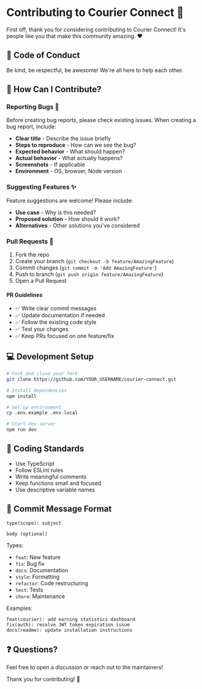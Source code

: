 # Contributing to Courier Connect 🤝

First off, thank you for considering contributing to Courier Connect! It's people like you that make this community amazing. ❤️

## 🌟 Code of Conduct

Be kind, be respectful, be awesome! We're all here to help each other.

## 🚀 How Can I Contribute?

### Reporting Bugs 🐛

Before creating bug reports, please check existing issues. When creating a bug report, include:

- **Clear title** - Describe the issue briefly
- **Steps to reproduce** - How can we see the bug?
- **Expected behavior** - What should happen?
- **Actual behavior** - What actually happens?
- **Screenshots** - If applicable
- **Environment** - OS, browser, Node version

### Suggesting Features ✨

Feature suggestions are welcome! Please include:

- **Use case** - Why is this needed?
- **Proposed solution** - How should it work?
- **Alternatives** - Other solutions you've considered

### Pull Requests 🎉

1. Fork the repo
2. Create your branch (`git checkout -b feature/AmazingFeature`)
3. Commit changes (`git commit -m 'Add AmazingFeature'`)
4. Push to branch (`git push origin feature/AmazingFeature`)
5. Open a Pull Request

#### PR Guidelines

- ✅ Write clear commit messages
- ✅ Update documentation if needed
- ✅ Follow the existing code style
- ✅ Test your changes
- ✅ Keep PRs focused on one feature/fix

## 💻 Development Setup

```bash
# Fork and clone your fork
git clone https://github.com/YOUR_USERNAME/courier-connect.git

# Install dependencies
npm install

# Set up environment
cp .env.example .env.local

# Start dev server
npm run dev
```

## 📝 Coding Standards

- Use TypeScript
- Follow ESLint rules
- Write meaningful comments
- Keep functions small and focused
- Use descriptive variable names

## 🎨 Commit Message Format

```
type(scope): subject

body (optional)
```

Types:
- `feat`: New feature
- `fix`: Bug fix
- `docs`: Documentation
- `style`: Formatting
- `refactor`: Code restructuring
- `test`: Tests
- `chore`: Maintenance

Examples:
```
feat(courier): add earning statistics dashboard
fix(auth): resolve JWT token expiration issue
docs(readme): update installation instructions
```

## ❓ Questions?

Feel free to open a discussion or reach out to the maintainers!

Thank you for contributing! 💙
